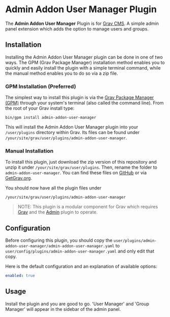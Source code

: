 # Admin Addon User Manager Plugin

The **Admin Addon User Manager** Plugin is for [Grav CMS](http://github.com/getgrav/grav). A simple admin panel extension which adds the option to manage users and groups.

## Installation

Installing the Admin Addon User Manager plugin can be done in one of two ways. The GPM (Grav Package Manager) installation method enables you to quickly and easily install the plugin with a simple terminal command, while the manual method enables you to do so via a zip file.

### GPM Installation (Preferred)

The simplest way to install this plugin is via the [Grav Package Manager (GPM)](http://learn.getgrav.org/advanced/grav-gpm) through your system's terminal (also called the command line).  From the root of your Grav install type:

    bin/gpm install admin-addon-user-manager

This will install the Admin Addon User Manager plugin into your `/user/plugins` directory within Grav. Its files can be found under `/your/site/grav/user/plugins/admin-addon-user-manager`.

### Manual Installation

To install this plugin, just download the zip version of this repository and unzip it under `/your/site/grav/user/plugins`. Then, rename the folder to `admin-addon-user-manager`. You can find these files on [GitHub](https://github.com/d-vid-szab-/grav-plugin-admin-addon-user-manager) or via [GetGrav.org](http://getgrav.org/downloads/plugins#extras).

You should now have all the plugin files under

    /your/site/grav/user/plugins/admin-addon-user-manager

> NOTE: This plugin is a modular component for Grav which requires [Grav](http://github.com/getgrav/grav) and the [Admin](https://github.com/getgrav/grav-plugin-admin) plugin to operate.

## Configuration

Before configuring this plugin, you should copy the `user/plugins/admin-addon-user-manager/admin-addon-user-manager.yaml` to `user/config/plugins/admin-addon-user-manager.yaml` and only edit that copy.

Here is the default configuration and an explanation of available options:

```yaml
enabled: true
```

## Usage

Install the plugin and you are good to go. 'User Manager' and 'Group Manager' will appear in the sidebar of the admin panel.
